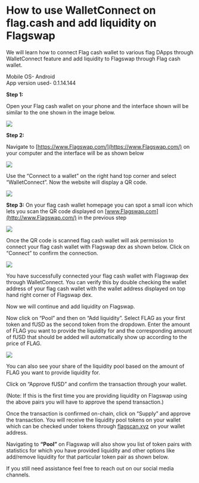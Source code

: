 # How to use WalletConnect on flag.cash and add liquidity on Flagswap

We will learn how to connect Flag cash wallet to various flag DApps through WalletConnect feature and add liquidity to Flagswap through Flag cash wallet.

Mobile OS- Android  
App version used- 0.1.14.144

**Step 1:**

Open your Flag cash wallet on your phone and the interface shown will be similar to the one shown in the image below.

![](../.gitbook/assets/0%20%283%29.jpeg)

**Step 2:**

Navigate to [https://www.Flagswap.com/](https://www.Flagswap.com/) on your computer and the interface will be as shown below

![](../.gitbook/assets/1%20%2817%29.png)

Use the “Connect to a wallet” on the right hand top corner and select “WalletConnect”. Now the website will display a QR code.

![](../.gitbook/assets/2%20%2817%29.png)

**Step 3:** On your flag cash wallet homepage you can spot a small icon which lets you scan the QR code displayed on [www.Flagswap.com](http://www.Flagswap.com/) in the previous step  


![](../.gitbook/assets/3%20%283%29.jpeg)

Once the QR code is scanned flag cash wallet will ask permission to connect your flag cash wallet with Flagswap dex as shown below. Click on “Connect” to confirm the connection.

![](../.gitbook/assets/4%20%283%29.jpeg)

You have successfully connected your flag cash wallet with Flagswap dex through WalletConnect. You can verify this by double checking the wallet address of your flag cash wallet with the wallet address displayed on top hand right corner of Flagswap dex.

Now we will continue and add liquidity on Flagswap.

Now click on “Pool” and then on “Add liquidity”. Select FLAG as your first token and fUSD as the second token from the dropdown. Enter the amount of FLAG you want to provide the liquidity for and the corresponding amount of fUSD that should be added will automatically show up according to the price of FLAG.  

![](../.gitbook/assets/5%20%2813%29.png)

You can also see your share of the liquidity pool based on the amount of FLAG you want to provide liquidity for. 

Click on “Approve fUSD” and confirm the transaction through your wallet. 

\(Note: If this is the first time you are providing liquidity on Flagswap using the above pairs you will have to approve the spend transaction.\) 

Once the transaction is confirmed on-chain, click on “Supply” and approve the transaction. You will receive the liquidity pool tokens on your wallet which can be checked under tokens through [flagscan.xyz](http://flagscan.xyz/) on your wallet address.

Navigating to **“Pool”** on Flagswap will also show you list of token pairs with statistics for which you have provided liquidity and other options like add/remove liquidity for that particular token pair as shown below.  


If you still need assistance feel free to reach out on our social media channels.

